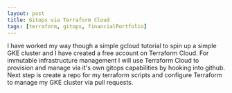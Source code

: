 ```yaml
---
layout: post
title: Gitops via Terraform Cloud
tags: [terraform, gitops, financialPortfolio]
---
```


I have worked my way though a simple gcloud tutorial to spin up a simple GKE cluster and I have created a free account on Terraform Cloud.  For immutable infrastructure management I will use Terraform Cloud to provision and manage via it's own gitops capabilities by hooking into github.  Next step is create a repo for my terraform scripts and configure Terraform to manage my GKE cluster via pull requests.